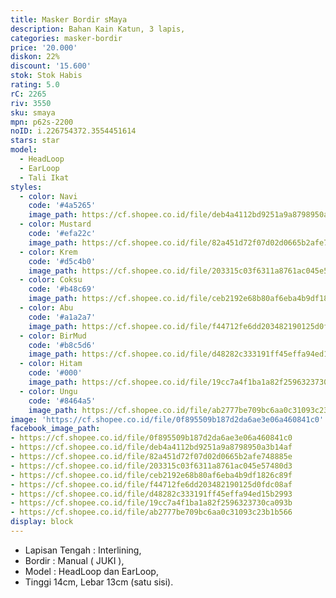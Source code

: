 ```yaml
---
title: Masker Bordir sMaya
description: Bahan Kain Katun, 3 lapis,
categories: masker-bordir
price: '20.000'
diskon: 22%
discount: '15.600'
stok: Stok Habis
rating: 5.0
rC: 2265
riv: 3550
sku: smaya
mpn: p62s-2200
noID: i.226754372.3554451614
stars: star
model:
  - HeadLoop
  - EarLoop
  - Tali Ikat
styles:
  - color: Navi
    code: '#4a5265'
    image_path: https://cf.shopee.co.id/file/deb4a4112bd9251a9a8798950a3b14af
  - color: Mustard
    code: '#efa22c'
    image_path: https://cf.shopee.co.id/file/82a451d72f07d02d0665b2afe748885e
  - color: Krem
    code: '#d5c4b0'
    image_path: https://cf.shopee.co.id/file/203315c03f6311a8761ac045e57480d3
  - color: Coksu
    code: '#b48c69'
    image_path: https://cf.shopee.co.id/file/ceb2192e68b80af6eba4b9df1826c89f
  - color: Abu
    code: '#a1a2a7'
    image_path: https://cf.shopee.co.id/file/f44712fe6dd203482190125d0fdc08af
  - color: BirMud
    code: '#b8c5d6'
    image_path: https://cf.shopee.co.id/file/d48282c333191ff45effa94ed15b2993
  - color: Hitam
    code: '#000'
    image_path: https://cf.shopee.co.id/file/19cc7a4f1ba1a82f2596323730ca093b
  - color: Ungu
    code: '#8464a5'
    image_path: https://cf.shopee.co.id/file/ab2777be709bc6aa0c31093c23b1b566
image: 'https://cf.shopee.co.id/file/0f895509b187d2da6ae3e06a460841c0'
facebook_image_path:
- https://cf.shopee.co.id/file/0f895509b187d2da6ae3e06a460841c0
- https://cf.shopee.co.id/file/deb4a4112bd9251a9a8798950a3b14af
- https://cf.shopee.co.id/file/82a451d72f07d02d0665b2afe748885e
- https://cf.shopee.co.id/file/203315c03f6311a8761ac045e57480d3
- https://cf.shopee.co.id/file/ceb2192e68b80af6eba4b9df1826c89f
- https://cf.shopee.co.id/file/f44712fe6dd203482190125d0fdc08af
- https://cf.shopee.co.id/file/d48282c333191ff45effa94ed15b2993
- https://cf.shopee.co.id/file/19cc7a4f1ba1a82f2596323730ca093b
- https://cf.shopee.co.id/file/ab2777be709bc6aa0c31093c23b1b566
display: block
---
```


- Lapisan Tengah : Interlining,
- Bordir : Manual ( JUKI ),
- Model : HeadLoop dan EarLoop,
- Tinggi 14cm, Lebar 13cm (satu sisi).
